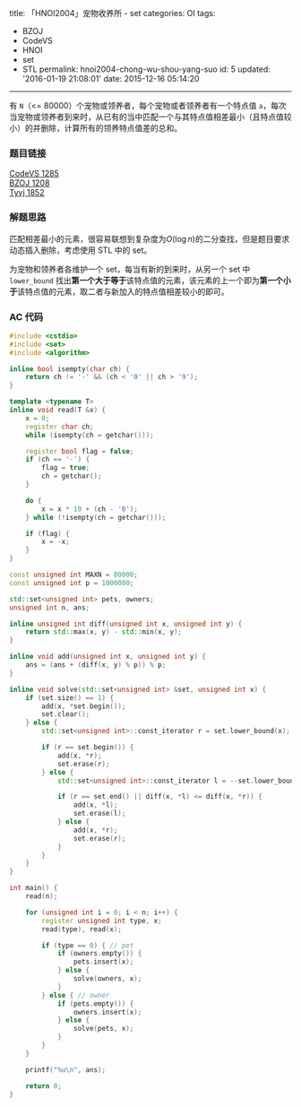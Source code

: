 title: 「HNOI2004」宠物收养所 - set
categories: OI
tags: 
  - BZOJ
  - CodeVS
  - HNOI
  - set
  - STL
permalink: hnoi2004-chong-wu-shou-yang-suo
id: 5
updated: '2016-01-19 21:08:01'
date: 2015-12-16 05:14:20
---

有 `N`（<= 80000）个宠物或领养者，每个宠物或者领养者有一个特点值 `a`，每次当宠物或领养者到来时，从已有的当中匹配一个与其特点值相差最小（且特点值较小）的并删除，计算所有的领养特点值差的总和。

<!-- more -->

### 题目链接
[CodeVS 1285](http://codevs.cn/problem/1285/)  
[BZOJ 1208](http://www.lydsy.com/JudgeOnline/problem.php?id=1208)  
[Tyvj 1852](http://tyvj.cn/p/1852)

### 解题思路
匹配相差最小的元素，很容易联想到复杂度为$O({\log} n)$的二分查找，但是题目要求动态插入删除，考虑使用 STL 中的 set。

为宠物和领养者各维护一个 set，每当有新的到来时，从另一个 set 中 `lower_bound` 找出**第一个大于等于**该特点值的元素，该元素的上一个即为**第一个小于**该特点值的元素，取二者与新加入的特点值相差较小的即可。

### AC 代码
```c++
#include <cstdio>
#include <set>
#include <algorithm>

inline bool isempty(char ch) {
	return ch != '-' && (ch < '0' || ch > '9');
}

template <typename T>
inline void read(T &x) {
	x = 0;
	register char ch;
	while (isempty(ch = getchar()));

	register bool flag = false;
	if (ch == '-') {
		flag = true;
		ch = getchar();
	}

	do {
		x = x * 10 + (ch - '0');
	} while (!isempty(ch = getchar()));

	if (flag) {
		x = -x;
	}
}

const unsigned int MAXN = 80000;
const unsigned int p = 1000000;

std::set<unsigned int> pets, owners;
unsigned int n, ans;

inline unsigned int diff(unsigned int x, unsigned int y) {
	return std::max(x, y) - std::min(x, y);
}

inline void add(unsigned int x, unsigned int y) {
	ans = (ans + (diff(x, y) % p)) % p;
}

inline void solve(std::set<unsigned int> &set, unsigned int x) {
	if (set.size() == 1) {
		add(x, *set.begin());
		set.clear();
	} else {
		std::set<unsigned int>::const_iterator r = set.lower_bound(x);

		if (r == set.begin()) {
			add(x, *r);
			set.erase(r);
		} else {
			std::set<unsigned int>::const_iterator l = --set.lower_bound(x);

			if (r == set.end() || diff(x, *l) <= diff(x, *r)) {
				add(x, *l);
				set.erase(l);
			} else {
				add(x, *r);
				set.erase(r);
			}
		}
	}
}

int main() {
	read(n);

	for (unsigned int i = 0; i < n; i++) {
		register unsigned int type, x;
		read(type), read(x);

		if (type == 0) { // pet
			if (owners.empty()) {
				pets.insert(x);
			} else {
				solve(owners, x);
			}
		} else { // owner
			if (pets.empty()) {
				owners.insert(x);
			} else {
				solve(pets, x);
			}
		}
	}

	printf("%u\n", ans);

	return 0;
}
```